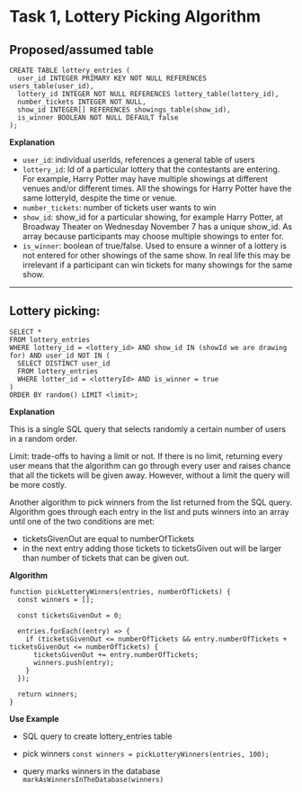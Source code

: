 # Task 1, Lottery Picking Algorithm

## Proposed/assumed table

```
CREATE TABLE lottery_entries (
  user_id INTEGER PRIMARY KEY NOT NULL REFERENCES users_table(user_id),
  lottery_id INTEGER NOT NULL REFERENCES lottery_table(lottery_id),
  number_tickets INTEGER NOT NULL,
  show_id INTEGER[] REFERENCES showings_table(show_id),
  is_winner BOOLEAN NOT NULL DEFAULT false
);

```

**Explanation**

- `user_id`: individual userIds, references a general table of users
- `lottery_id`: Id of a particular lottery that the contestants are entering. For example, Harry Potter may have multiple showings at different venues and/or different times. All the showings for Harry Potter have the same lotteryId, despite the time or venue.
- `number_tickets`: number of tickets user wants to win
- `show_id`: show_id for a particular showing, for example Harry Potter, at Broadway Theater on Wednesday November 7 has a unique show_id. As array because participants may choose multiple showings to enter for.
- `is_winner`: boolean of true/false. Used to ensure a winner of a lottery is not entered for other showings of the same show. In real life this may be irrelevant if a participant can win tickets for many showings for the same show.

---

## Lottery picking:

```
SELECT *
FROM lottery_entries
WHERE lottery_id = <lottery_id> AND show_id IN (showId we are drawing for) AND user_id NOT IN (
  SELECT DISTINCT user_id
  FROM lottery_entries
  WHERE lotter_id = <lotteryId> AND is_winner = true
)
ORDER BY random() LIMIT <limit>;
```

**Explanation**

This is a single SQL query that selects randomly a certain number of users in a random order.

Limit: trade-offs to having a limit or not. If there is no limit, returning every user means that the algorithm can go through every user and raises chance that all the tickets will be given away. However, without a limit the query will be more costly.

Another algorithm to pick winners from the list returned from the SQL query. Algorithm goes through each entry in the list and puts winners into an array until one of the two conditions are met:

- ticketsGivenOut are equal to numberOfTickets
- in the next entry adding those tickets to ticketsGiven out will be larger than number of tickets that can be given out.

**Algorithm**

```
function pickLotteryWinners(entries, numberOfTickets) {
  const winners = [];

  const ticketsGivenOut = 0;

  entries.forEach((entry) => {
    if (ticketsGivenOut <= numberOfTickets && entry.numberOfTickets + ticketsGivenOut <= numberOfTickets) {
      ticketsGivenOut += entry.numberOfTickets;
      winners.push(entry);
    }
  });

  return winners;
}
```

**Use Example**

- SQL query to create lottery_entries table

- pick winners
  `const winners = pickLotteryWinners(entries, 100);`

- query marks winners in the database
  `markAsWinnersInTheDatabase(winners)`
